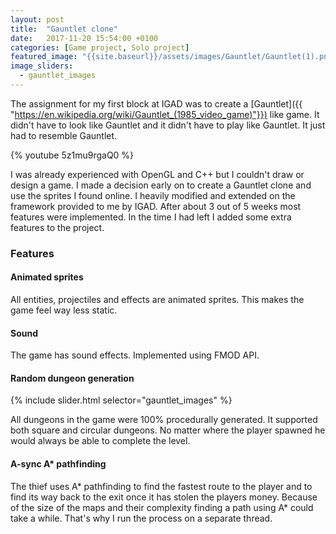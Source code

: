 ```yaml
---
layout: post
title:  "Gauntlet clone"
date:   2017-11-20 15:54:00 +0100
categories: [Game project, Solo project]
featured_image: "{{site.baseurl}}/assets/images/Gauntlet/Gauntlet(1).png"
image_sliders:
  - gauntlet_images
---
```

The assignment for my first block at IGAD was to create a [Gauntlet]({{ "https://en.wikipedia.org/wiki/Gauntlet_(1985_video_game)"}}) like game. It didn't have to look like Gauntlet and it didn't have to play like Gauntlet. It just had to resemble Gauntlet.

<!--more-->

{% youtube 5z1mu9rgaQ0 %}

I was already experienced with OpenGL and C++ but I couldn't draw or design a game. I made a decision early on to create a Gauntlet clone and use the sprites I found online. I heavily modified and extended on the framework provided to me by IGAD. After about 3 out of 5 weeks most features were implemented. In the time I had left I added some extra features to the project.
<h3>Features</h3>
<h4>Animated sprites</h4>
All entities, projectiles and effects are animated sprites. This makes the game feel way less static.
<h4>Sound</h4>
The game has sound effects. Implemented using FMOD API.
<h4>Random dungeon generation</h4>

{% include slider.html selector="gauntlet_images" %}

All dungeons in the game were 100% procedurally generated. It supported both square and circular dungeons. No matter where the player spawned he would always be able to complete the level.
<h4>A-sync A* pathfinding</h4>
The thief uses A* pathfinding to find the fastest route to the player and to find its way back to the exit once it has stolen the players money. Because of the size of the maps and their complexity finding a path using A* could take a while. That's why I run the process on a separate thread.
